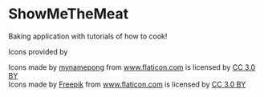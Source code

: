 # ShowMeTheMeat
Baking application with tutorials of how to cook!

Icons provided by
<div>Icons made by <a href="https://www.flaticon.com/authors/mynamepong"
title="mynamepong">mynamepong</a> from <a href="https://www.flaticon.com/"
title="Flaticon">www.flaticon.com</a> is licensed by <a href="http://creativecommons.org/licenses/by/3.0/"
title="Creative Commons BY 3.0" target="_blank">CC 3.0 BY</a></div>
<div>Icons made by <a href="https://www.freepik.com/" title="Freepik">Freepik</a> from <a href="https://www.flaticon.com/"
title="Flaticon">www.flaticon.com</a> is licensed by <a href="http://creativecommons.org/licenses/by/3.0/" 			    
title="Creative Commons BY 3.0" target="_blank">CC 3.0 BY</a></div>